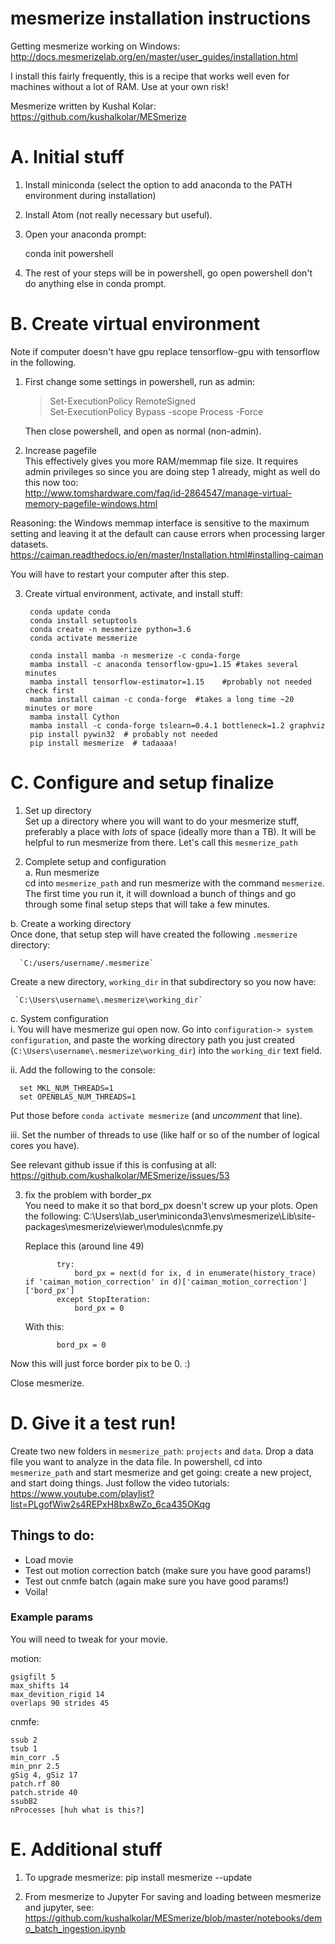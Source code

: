 # mesmerize installation instructions
Getting mesmerize working on Windows:
http://docs.mesmerizelab.org/en/master/user_guides/installation.html

I install this fairly frequently, this is a recipe that works well even for machines without a lot of RAM. Use at your own risk!

Mesmerize written by Kushal Kolar:
https://github.com/kushalkolar/MESmerize

# A. Initial stuff

1. Install miniconda (select the option to add anaconda to the PATH environment during installation)
2. Install Atom (not really necessary but useful).
3. Open your anaconda prompt:

    conda init powershell

4. The rest of your steps will be in powershell, go open powershell don't do anything else in conda prompt.

# B. Create virtual environment
Note if computer doesn't have gpu replace tensorflow-gpu with tensorflow in the following.
1. First change some settings in powershell, run as admin:    

    >Set-ExecutionPolicy RemoteSigned    
    Set-ExecutionPolicy Bypass -scope Process -Force

    Then close powershell, and open as normal (non-admin).

2. Increase pagefile    
This effectively gives you more RAM/memmap file size. It requires admin privileges so since you are doing step 1 already, might as well do this now too:    
http://www.tomshardware.com/faq/id-2864547/manage-virtual-memory-pagefile-windows.html

  Reasoning: the Windows memmap interface is sensitive to the maximum setting and leaving it at the default can cause errors when processing larger datasets.
  https://caiman.readthedocs.io/en/master/Installation.html#installing-caiman
  
  You will have to restart your computer after this step.

3. Create virtual environment, activate, and install stuff:    

        conda update conda
        conda install setuptools
        conda create -n mesmerize python=3.6
        conda activate mesmerize

        conda install mamba -n mesmerize -c conda-forge
        mamba install -c anaconda tensorflow-gpu=1.15 #takes several minutes
        mamba install tensorflow-estimator=1.15    #probably not needed check first
        mamba install caiman -c conda-forge  #takes a long time ~20 minutes or more
        mamba install Cython
        mamba install -c conda-forge tslearn=0.4.1 bottleneck=1.2 graphviz
        pip install pywin32  # probably not needed
        pip install mesmerize  # tadaaaa!

# C. Configure and setup finalize
1. Set up directory    
Set up a directory where you will want to do your mesmerize stuff, preferably a place with *lots* of space (ideally more than a TB). It will be helpful to run mesmerize from there. Let's call this `mesmerize_path`

2. Complete setup and configuration    
a. Run mesmerize    
 cd into `mesmerize_path` and run mesmerize with the command `mesmerize`. The first time you run it, it will download a bunch of things and go through some final setup steps that will take a few minutes.

  b. Create a working directory    
  Once done, that setup step will have created the following `.mesmerize` directory:

      `C:/users/username/.mesmerize`

  Create a new directory, `working_dir` in that subdirectory so you now have:

  	 `C:\Users\username\.mesmerize\working_dir`

  c. System configuration    
  i. You will have mesmerize gui open now. Go into `configuration-> system configuration`, and paste the working directory path you just created (`C:\Users\username\.mesmerize\working_dir`) into the `working_dir` text field.

  ii. Add the following to the console:
  
      set MKL_NUM_THREADS=1
      set OPENBLAS_NUM_THREADS=1
      
  Put those before `conda activate mesmerize` (and *uncomment* that line).    
  
  iii. Set the number of threads to use (like half or so of the number of logical cores you have).

  See relevant github issue if this is confusing at all:
  https://github.com/kushalkolar/MESmerize/issues/53

3. fix the problem with border_px    
You need to make it so that bord_px doesn't screw up your plots. Open the following:
      C:\Users\lab_user\miniconda3\envs\mesmerize\Lib\site-packages\mesmerize\viewer\modules\cnmfe.py

      Replace this (around line 49)

              try:
                  bord_px = next(d for ix, d in enumerate(history_trace) if 'caiman_motion_correction' in d)['caiman_motion_correction']['bord_px']
              except StopIteration:
                  bord_px = 0

    With this:

              bord_px = 0

  Now this will just force border pix to be 0. :)

  Close mesmerize.

# D. Give it a test run!
Create two new folders in `mesmerize_path`: `projects` and `data`. Drop a data file you want to analyze in the data file. In powershell, cd into `mesmerize_path` and start mesmerize and get going: create a new project, and start doing things. Just follow the video tutorials:
https://www.youtube.com/playlist?list=PLgofWiw2s4REPxH8bx8wZo_6ca435OKqg


## Things to do:
- Load movie
- Test out motion correction batch (make sure you have good params!)
- Test out cnmfe batch (again make sure you have good params!)
- Voila!


### Example params
You will need to tweak for your movie.

motion:

    gsigfilt 5
    max_shifts 14
    max_devition_rigid 14
    overlaps 90 strides 45


cnmfe:

    ssub 2
    tsub 1
    min_corr .5
    min_pnr 2.5
    gSig 4, gSiz 17
    patch.rf 80
    patch.stride 40
    ssubB2
    nProcesses [huh what is this?]

# E. Additional stuff
1. To upgrade mesmerize:
    pip install mesmerize --update

2. From mesmerize to Jupyter
For saving and loading between mesmerize and jupyter, see:
https://github.com/kushalkolar/MESmerize/blob/master/notebooks/demo_batch_ingestion.ipynb
